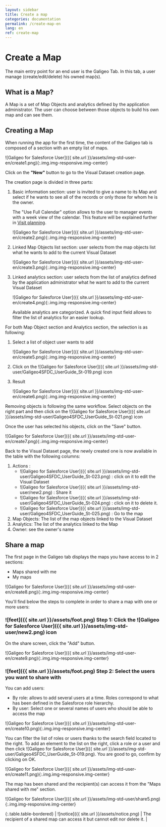 ```yaml
---
layout: sidebar
title: Create a map
categories: documentation
permalink: /create-map-en
lang: en
ref: create-map
---
```


# Create a Map

The main entry point for an end user is the Galigeo Tab.
In this tab, a user manage (create/edit/delete) his owned map(s).

## What is a Map?

A Map is a set of Map Objects and analytics defined by the application administrator. The user can choose between those objects to build his own map and can see them.

## Creating a Map

When running the app for the first time, the content of the Galigeo tab is composed of a section with an empty list of maps.

![Galigeo for Salesforce User]({{ site.url }}/assets/img-std-user-en/create1.png){:.img.img-responsive.img-center}

Click on the **"New"** button to go to the Visual Dataset creation page.

The creation page is divided in three parts:

1. Basic information section: user is invited to give a name to its Map and select if he
wants to see all of the records or only those for whom he is the owner.

	The "Use Full Calendar" option allows to the user to manager events with a week view of the calendar. This feature will be explained further in [Visit planning](/plan-en).

	![Galigeo for Salesforce User]({{ site.url }}/assets/img-std-user-en/create2.png){:.img.img-responsive.img-center}

2. Linked Map Objects list section: user selects from the map objects list what he wants to add to the current Visual Dataset

	![Galigeo for Salesforce User]({{ site.url }}/assets/img-std-user-en/create3.png){:.img.img-responsive.img-center}

3. Linked analytics section: user selects from the list of analytics defined by the application administrator what he want to add to the current Visual Dataset

	![Galigeo for Salesforce User]({{ site.url }}/assets/img-std-user-en/create4.png){:.img.img-responsive.img-center}

	Available analytics are categorized. A quick find input field allows to filter the list of analytics for an easier lookup.

For both Map Object section and Analytics section, the selection is as following:

1. Select a list of object user wants to add

	![Galigeo for Salesforce User]({{ site.url }}/assets/img-std-user-en/create5.png){:.img.img-responsive.img-center}

2. Click on the ![Galigeo for Salesforce User]({{ site.url }}/assets/img-std-user/Galigeo4SFDC_UserGuide_St-019.png) icon

3. Result

	![Galigeo for Salesforce User]({{ site.url }}/assets/img-std-user-en/create6.png){:.img.img-responsive.img-center}

Removing objects is following the same workflow. Select objects on the right part and then click on the ![Galigeo for Salesforce User]({{ site.url }}/assets/img-std-user/Galigeo4SFDC_UserGuide_St-021.png) icon

Once the user has selected his objects, click on the "Save" button.

![Galigeo for Salesforce User]({{ site.url }}/assets/img-std-user-en/create7.png){:.img.img-responsive.img-center}

Back to the Visual Dataset page, the newly created one is now available in the table with the following columns:

1. Actions :
	- ![Galigeo for Salesforce User]({{ site.url }}/assets/img-std-user/Galigeo4SFDC_UserGuide_St-023.png) : click on it to edit the Visual Dataset
	- ![Galigeo for Salesforce User]({{ site.url }}/assets/img-std-user/new2.png) : Share it
	- ![Galigeo for Salesforce User]({{ site.url }}/assets/img-std-user/Galigeo4SFDC_UserGuide_St-024.png) : click on it to delete it.
	- ![Galigeo for Salesforce User]({{ site.url }}/assets/img-std-user/Galigeo4SFDC_UserGuide_St-025.png) : Go to the map
2. Map Objects: The list of the map objects linked to the Visual Dataset
3. Analytics: The list of the analytics linked to the Map
4. Owner: see the owner's name

## Share a map

The first page in the Galigeo tab displays the maps you have access to in 2 sections:

- Maps shared with me
- My maps

![Galigeo for Salesforce User]({{ site.url }}/assets/img-std-user-en/create8.png){:.img.img-responsive.img-center}

You'll find below the steps to complete in order to share a map with one or more users:

### ![feet]({{ site.url }}/assets/foot.png) Step 1: Click the ![Galigeo for Salesforce User]({{ site.url }}/assets/img-std-user/new2.png) icon

On the share screen, click the "Add" button.

![Galigeo for Salesforce User]({{ site.url }}/assets/img-std-user-en/create9.png){:.img.img-responsive.img-center}

### ![feet]({{ site.url }}/assets/foot.png) Step 2: Select the users you want to share with

You can add users:

- By role: allows to add several users at a time. Roles correspond to what has been defined in the Salesforce role hierarchy.
- By user: Select one or several names of users who should be able to access the map

![Galigeo for Salesforce User]({{ site.url }}/assets/img-std-user-en/create10.png){:.img.img-responsive.img-center}

You can filter the list of roles or users thanks to the search field located to the right. To add an element to the list on the right, click a role or a user and then click ![Galigeo for Salesforce User]({{ site.url }}/assets/img-std-user/Galigeo4SFDC_UserGuide_St-019.png). You are good to go, confirm by clicking on OK.

![Galigeo for Salesforce User]({{ site.url }}/assets/img-std-user-en/create11.png){:.img.img-responsive.img-center}

The map has been shared and the recipient(s) can access it from the "Maps shared with me" section.

![Galigeo for Salesforce User]({{ site.url }}/assets/img-std-user/share5.png){:.img.img-responsive.img-center}

{:.table.table-bordered}
| ![notice]({{ site.url }}/assets/notice.png)  | The recipient of a shared map can access it but cannot edit nor delete it. |

